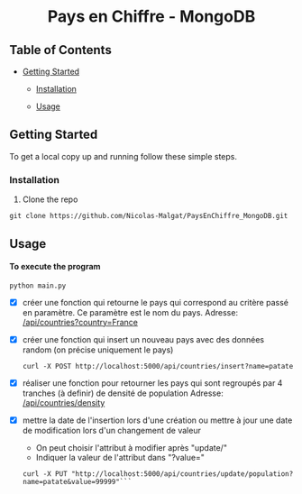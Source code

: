 <p  align="center">
<h1  align="center">Pays en Chiffre - MongoDB</h3>
</p>

## Table of Contents

*  [Getting Started](#getting-started)

	*  [Installation](#installation)

	*  [Usage](#usage)

## Getting Started

To get a local copy up and running follow these simple steps.

### Installation

1. Clone the repo
```git
git clone https://github.com/Nicolas-Malgat/PaysEnChiffre_MongoDB.git
```
## Usage

#### To execute the program
```
python main.py
```
- [x] créer une fonction qui retourne le pays qui correspond au critère passé en paramètre. Ce paramètre est le nom du pays.
Adresse: [/api/countries?country=France](http://127.0.0.1:5000/api/countries?country=France)
	

- [x] créer une fonction qui insert un nouveau pays avec des données random (on précise uniquement le pays)
	```
	curl -X POST http://localhost:5000/api/countries/insert?name=patate
	```

- [x] réaliser une fonction pour retourner les pays qui sont regroupés par 4 tranches (à definir) de densité de population
Adresse: [/api/countries/density](http://127.0.0.1:5000/api/countries/density)

- [x] mettre la date de l'insertion lors d'une création ou mettre à jour une date de modification lors d'un changement de valeur
	- On peut choisir l'attribut à modifier après "update/" 
	- Indiquer la valeur de l'attribut dans "?value=" 
	```
	curl -X PUT "http://localhost:5000/api/countries/update/population?name=patate&value=99999"```
